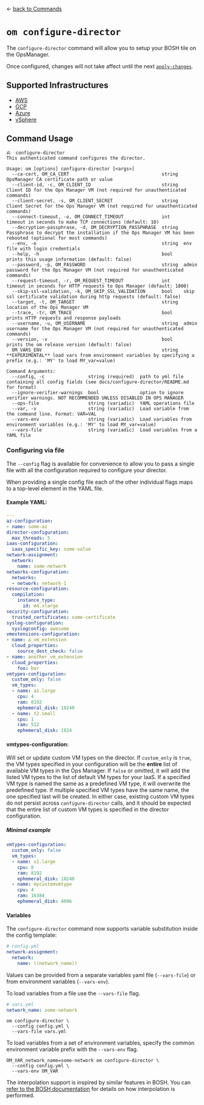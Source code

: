 <!--- This file is autogenerated from the files in docsgenerator/templates/configure-director file --->
&larr; [back to Commands](../README.md)

# `om configure-director`

The `configure-director` command will allow you to setup your BOSH tile on the OpsManager.

Once configured, changes will not take affect until the next [`apply-changes`](../apply-changes/README.md).

## Supported Infrastructures
* [AWS](aws.md)
* [GCP](gcp.md)
* [Azure](azure.md)
* [vSphere](vsphere.md)

## Command Usage
```
ॐ  configure-director
This authenticated command configures the director.

Usage: om [options] configure-director [<args>]
  --ca-cert, OM_CA_CERT                                  string  OpsManager CA certificate path or value
  --client-id, -c, OM_CLIENT_ID                          string  Client ID for the Ops Manager VM (not required for unauthenticated commands)
  --client-secret, -s, OM_CLIENT_SECRET                  string  Client Secret for the Ops Manager VM (not required for unauthenticated commands)
  --connect-timeout, -o, OM_CONNECT_TIMEOUT              int     timeout in seconds to make TCP connections (default: 10)
  --decryption-passphrase, -d, OM_DECRYPTION_PASSPHRASE  string  Passphrase to decrypt the installation if the Ops Manager VM has been rebooted (optional for most commands)
  --env, -e                                              string  env file with login credentials
  --help, -h                                             bool    prints this usage information (default: false)
  --password, -p, OM_PASSWORD                            string  admin password for the Ops Manager VM (not required for unauthenticated commands)
  --request-timeout, -r, OM_REQUEST_TIMEOUT              int     timeout in seconds for HTTP requests to Ops Manager (default: 1800)
  --skip-ssl-validation, -k, OM_SKIP_SSL_VALIDATION      bool    skip ssl certificate validation during http requests (default: false)
  --target, -t, OM_TARGET                                string  location of the Ops Manager VM
  --trace, -tr, OM_TRACE                                 bool    prints HTTP requests and response payloads
  --username, -u, OM_USERNAME                            string  admin username for the Ops Manager VM (not required for unauthenticated commands)
  --version, -v                                          bool    prints the om release version (default: false)
  OM_VARS_ENV                                            string  **EXPERIMENTAL** load vars from environment variables by specifying a prefix (e.g.: 'MY' to load MY_var=value)

Command Arguments:
  --config, -c                string (required)  path to yml file containing all config fields (see docs/configure-director/README.md for format)
  --ignore-verifier-warnings  bool               option to ignore verifier warnings. NOT RECOMMENDED UNLESS DISABLED IN OPS MANAGER
  --ops-file                  string (variadic)  YAML operations file
  --var, -v                   string (variadic)  Load variable from the command line. Format: VAR=VAL
  --vars-env                  string (variadic)  Load variables from environment variables (e.g.: 'MY' to load MY_var=value)
  --vars-file                 string (variadic)  Load variables from a YAML file

```

### Configuring via file

The `--config` flag is available for convenience to allow you to pass a single
file with all the configuration required to configure your director.

When providing a single config file each of the other individual flags maps to a
top-level element in the YAML file.

#### Example YAML:
```yaml
---
az-configuration:
- name: some-az
director-configuration:
  max_threads: 5
iaas-configuration:
  iaas_specific_key: some-value
network-assignment:
  network:
    name: some-network
networks-configuration:
  networks:
  - network: network-1
resource-configuration:
  compilation:
    instance_type:
      id: m4.xlarge
security-configuration:
  trusted_certificates: some-certificate
syslog-configuration:
  syslogconfig: awesome
vmextensions-configuration:
- name: a_vm_extension
  cloud_properties:
    source_dest_check: false
- name: another_vm_extension
  cloud_properties:
    foo: bar
vmtypes-configuration:
  custom_only: false
  vm_types:
  - name: a1.large
    cpu: 4
    ram: 8192
    ephemeral_disk: 10240
  - name: t2.small
    cpu: 1
    ram: 512
    ephemeral_disk: 1024
```

#### vmtypes-configuration:

Will set or update custom VM types on the director. If `custom_only` is `true`, 
the VM types specified in your configuration will be the **entire** list of
available VM types in the Ops Manager. If `false` or omitted, it will add the 
listed VM types to the list of default VM types for your IaaS. If a specified
VM type is named the same as a predefined VM type, it will overwrite the predefined
type. If multiple specified VM types have the same name, the one specified last
will be created. In either case, existing custom VM types do not persist across
`configure-director` calls, and it should be expected that the entire list of custom
VM types is specified in the director configuration.

##### Minimal example
```yaml
vmtypes-configuration:
  custom_only: false
  vm_types:
  - name: x1.large
    cpu: 8
    ram: 8192
    ephemeral_disk: 10240
  - name: mycustomvmtype
    cpu: 4
    ram: 16384
    ephemeral_disk: 4096
```

#### Variables

The `configure-director` command now supports variable substitution inside the config template:

```yaml
# config.yml
network-assignment:
  network:
    name: ((network_name))
```

Values can be provided from a separate variables yaml file (`--vars-file`) or from environment variables (`--vars-env`).

To load variables from a file use the `--vars-file` flag.

```yaml
# vars.yml
network_name: some-network
```

```
om configure-director \
  --config config.yml \
  --vars-file vars.yml
```

To load variables from a set of environment variables, specify the common
environment variable prefix with the `--vars-env` flag.

```
OM_VAR_network_name=some-network om configure-director \
  --config config.yml \
  --vars-env OM_VAR
```

The interpolation support is inspired by similar features in BOSH. You can
[refer to the BOSH documentation](https://bosh.io/docs/cli-int/) for details on how interpolation
is performed.